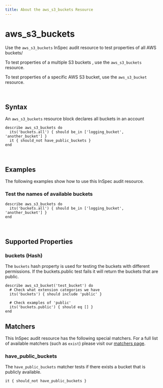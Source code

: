 ```yaml
---
title: About the aws_s3_buckets Resource
---
```


# aws_s3_buckets

Use the `aws_s3_buckets` InSpec audit resource to test properties of all AWS buckets/

To test properties of a multiple S3 buckets , use the `aws_s3_buckets` resource.

To test properties of a specific AWS S3 bucket, use the `aws_s3_bucket` resource.

<br>

## Syntax

An `aws_s3_buckets` resource block declares all buckets in an account

    describe aws_s3_buckets do
      its('buckets.all') { should be_in ['logging_bucket', 'another_bucket'] }
      it { should_not have_public_buckets }
    end

<br>

## Examples

The following examples show how to use this InSpec audit resource.

### Test the names of available buckets

    describe aws_s3_buckets do
      its('buckets.all') { should be_in ['logging_bucket', 'another_bucket'] }
    end

<br>

## Supported Properties

### buckets (Hash)

The `buckets` hash property is used for testing the buckets with different permissions.
If the buckets.public test fails it will return the buckets that are public.

    describe aws_s3_bucket('test_bucket') do
      # Check what extension categories we have
      its('buckets') { should include 'public' }

      # Check examples of 'public'
      its('buckets.public') { should eq [] }
    end

## Matchers

This InSpec audit resource has the following special matchers. For a full list of available matchers (such as `exist`) please visit our [matchers page](https://www.inspec.io/docs/reference/matchers/).

### have_public_buckets

The `have_public_buckets` matcher tests if there exists a bucket that is publicly available.

    it { should_not have_public_buckets }
